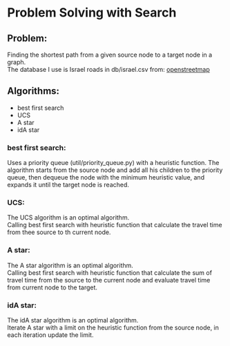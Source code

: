 # Problem Solving with Search

## Problem:
Finding the shortest path from a given source node to a target node in a graph.
<br>
The database I use is Israel roads in db/israel.csv from: [openstreetmap](https://www.openstreetmap.org/#map=19/32.08519/34.78910)

## Algorithms:
* best first search
* UCS
* A star
* idA star

### best first search:
Uses a priority queue (util/priority_queue.py) with a heuristic function.
The algorithm starts from the source node and add all his children to the priority queue, then dequeue the node with the minimum heuristic value, and expands it until the target node is reached.

### UCS:
The UCS algorithm is an optimal algorithm.
<br>
Calling best first search with heuristic function that calculate the travel time from thee source to th current node.

### A star:
The A star algorithm is an optimal algorithm.
<br>
Calling best first search with heuristic function that calculate the sum of travel time from the source to the current node and evaluate travel time from current node to the target.

### idA star:
The idA star algorithm is an optimal algorithm.
<br>
Iterate A star with a limit on the heuristic function from the source node, in each iteration update the limit.


